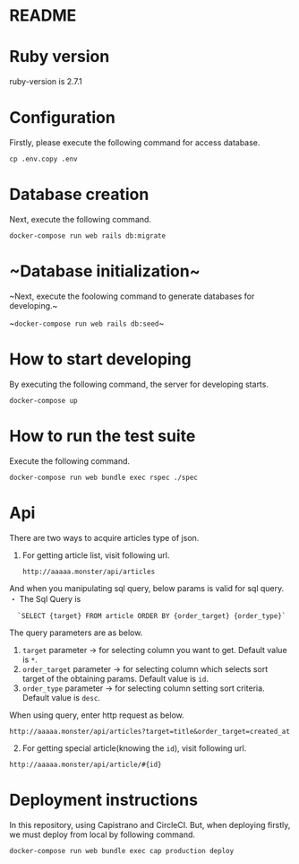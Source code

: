# README
# Ruby version
  ruby-version is 2.7.1

# Configuration
  Firstly, please execute the following command for access database.
  
  `cp .env.copy .env`

# Database creation
  Next, execute the following command.
   
  `docker-compose run web rails db:migrate`
  
# ~Database initialization~
  ~Next, execute the foolowing command to generate databases for developing.~
  
  ~`docker-compose run web rails db:seed`~
  
# How to start developing
  By executing the following command, the server for developing starts.
    
  `docker-compose up`

# How to run the test suite
  Execute the following command.
  
  `docker-compose run web bundle exec rspec ./spec`

# Api
There are two ways to acquire articles type of json.

  1. For getting article list, visit following url.
  
      `http://aaaaa.monster/api/articles`
  
  And when you manipulating sql query, below params is valid for sql query.
  ・ The Sql Query is
  
      `SELECT {target} FROM article ORDER BY {order_target} {order_type}`
  
  The query parameters are as below.
   1. `target` parameter -> for selecting column you want to get. Default value is `*`.
   2. `order_target` parameter -> for selecting column which selects sort target of the obtaining params. Default value is `id`.
   3. `order_type` parameter -> for selecting column setting sort criteria. Default value is `desc`.
   
  When using query, enter http request as below.
  
   `http://aaaaa.monster/api/articles?target=title&order_target=created_at`
        
  2. For getting special article(knowing the `id`), visit following url.
  
   `http://aaaaa.monster/api/article/#{id}`
   
  
# Deployment instructions
  In this repository, using Capistrano and CircleCI.
  But, when deploying firstly, we must deploy from local by following command.
  
  `docker-compose run web bundle exec cap production deploy`
